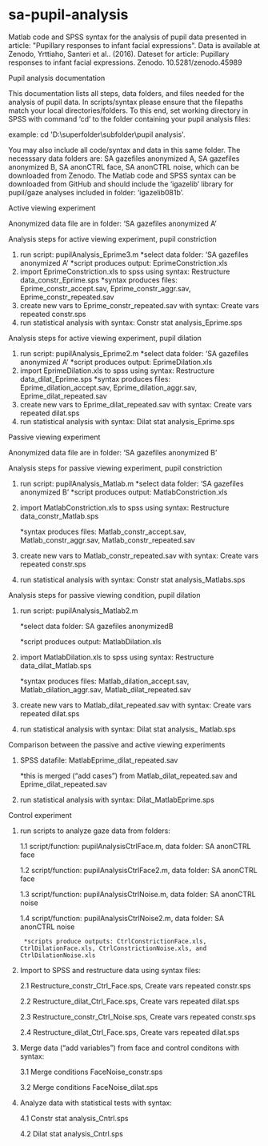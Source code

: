 # sa-pupil-analysis
Matlab code and SPSS syntax for the analysis of pupil data presented in article: "Pupillary responses to infant facial expressions". Data is available at Zenodo, Yrttiaho, Santeri et al.. (2016). Dateset for article: Pupillary responses to infant facial expressions. Zenodo. 10.5281/zenodo.45989


Pupil analysis documentation

This documentation lists all steps, data folders, and files needed for the analysis of pupil data. In scripts/syntax please ensure that the filepaths match your local directories/folders. To this end, set working directory in SPSS with command ‘cd’ to the folder containing your pupil analysis files:

example: cd 'D:\superfolder\subfolder\pupil analysis'.

You may also include all code/syntax and data in this same folder. The necesssary data folders are: SA gazefiles anonymized A, SA gazefiles anonymized B, SA anonCTRL face, SA anonCTRL noise, which can be downloaded from Zenodo. The Matlab code and SPSS syntax can be downloaded from GitHub and should include the ‘igazelib’ library for pupil/gaze analyses included in folder: ‘igazelib081b’.

Active viewing experiment 

Anonymized data file are in folder: ‘SA gazefiles anonymized A’


Analysis steps for active viewing experiment, pupil constriction


1. run script: pupilAnalysis_Eprime3.m
	*select data folder: ‘SA gazefiles anonymized A’
	*script produces output: EprimeConstriction.xls
2.  import EprimeConstriction.xls to spss using syntax: Restructure data_constr_Eprime.sps
	*syntax produces files: Eprime_constr_accept.sav, Eprime_constr_aggr.sav, Eprime_constr_repeated.sav
3. create new vars to Eprime_constr_repeated.sav with syntax: Create vars repeated constr.sps
4. run statistical analysis with syntax: Constr stat analysis_Eprime.sps


Analysis steps for active viewing experiment, pupil dilation


1. run script: pupilAnalysis_Eprime2.m
	*select data folder: ‘SA gazefiles anonymized A’
	*script produces output: EprimeDilation.xls
2.  import EprimeDilation.xls to spss using syntax: Restructure data_dilat_Eprime.sps
*syntax produces files: Eprime_dilation_accept.sav, Eprime_dilation_aggr.sav, Eprime_dilat_repeated.sav
3. create new vars to Eprime_dilat_repeated.sav with syntax: Create vars repeated dilat.sps
4. run statistical analysis with syntax: Dilat stat analysis_Eprime.sps


Passive viewing experiment	

Anonymized data file are in folder: ‘SA gazefiles anonymized B’

Analysis steps for passive viewing experiment, pupil constriction


1. run script: pupilAnalysis_Matlab.m
	*select data folder: ‘SA gazefiles anonymized B’
	*script produces output: MatlabConstriction.xls

2.  import MatlabConstriction.xls to spss using syntax: Restructure data_constr_Matlab.sps

	*syntax produces files: Matlab_constr_accept.sav, Matlab_constr_aggr.sav, Matlab_constr_repeated.sav

3. create new vars to Matlab_constr_repeated.sav with syntax: Create vars repeated constr.sps

4. run statistical analysis with syntax: Constr stat analysis_Matlabs.sps


Analysis steps for passive viewing condition, pupil dilation


1. run script: pupilAnalysis_Matlab2.m

	*select data folder: SA gazefiles anonymizedB

	*script produces output: MatlabDilation.xls

2.  import MatlabDilation.xls to spss using syntax: Restructure data_dilat_Matlab.sps

	*syntax produces files: Matlab_dilation_accept.sav, Matlab_dilation_aggr.sav, Matlab_dilat_repeated.sav


3. create new vars to Matlab_dilat_repeated.sav with syntax: Create vars repeated dilat.sps

4. run statistical analysis with syntax: Dilat stat analysis_ Matlab.sps


Comparison between the passive and active viewing experiments

1. SPSS datafile: MatlabEprime_dilat_repeated.sav

	*this is merged (“add cases”) from Matlab_dilat_repeated.sav and Eprime_dilat_repeated.sav

2. run statistical analysis with syntax: Dilat_MatlabEprime.sps


Control experiment


1. run scripts to analyze gaze data from folders:

	1.1 script/function: pupilAnalysisCtrlFace.m,	data folder: SA anonCTRL face

	1.2 script/function: pupilAnalysisCtrlFace2.m,	data folder: SA anonCTRL face

	1.3 script/function: pupilAnalysisCtrlNoise.m,	data folder: SA anonCTRL noise

	1.4 script/function: pupilAnalysisCtrlNoise2.m,	data folder: SA anonCTRL noise

		*scripts produce outputs: CtrlConstrictionFace.xls, CtrlDilationFace.xls, CtrlConstrictionNoise.xls, and CtrlDilationNoise.xls

2. Import to SPSS and restructure data using syntax files:

	2.1 Restructure_constr_Ctrl_Face.sps, Create vars repeated constr.sps

	2.2 Restructure_dilat_Ctrl_Face.sps, Create vars repeated dilat.sps

	2.3 Restructure_constr_Ctrl_Noise.sps, Create vars repeated constr.sps

	2.4 Restructure_dilat_Ctrl_Face.sps, Create vars repeated dilat.sps

3. Merge data (“add variables”) from face and control conditons with syntax:

	3.1 Merge conditions FaceNoise_constr.sps

	3.2 Merge conditions FaceNoise_dilat.sps

4. Analyze data with statistical tests with syntax:

	4.1 Constr stat analysis_Cntrl.sps

	4.2 Dilat stat analysis_Cntrl.sps
